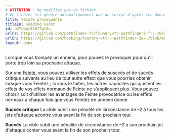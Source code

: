 ```yaml
---
# ATTENTION : Ne modifiez pas ce fichier
# Ce fichier est généré automatiquement par un script d'après les données du module Foundry VTT officiel et de sa traduction
title: Feinte provoquante
titleEn: Goading Feint
id: hXYnwpi95E77qfAu
urlFr: https://gitlab.com/pathfinder-fr/foundryvtt-pathfinder2-fr/-/blob/master/data/feats/hXYnwpi95E77qfAu.htm
urlEn: https://gitlab.com/hooking/foundry-vtt---pathfinder-2e/-/blob/master/packs/data/feats.db/goading-feint.json
layout: dons
---
```

Lorsque vous trompez un ennemi, pour pouvez le provoquer pour qu'il porte trop loin sa prochaine attaque.

Sur une [Feinte](../actions/feinter.md), vous pouvez utiliser les effets de susccès et de succès critique suivants au lieu de tout autre effext que vous pourriez obtenir lorsque vous Feintez ; si vous le faites, les autres capacités qui ajustent les effets de vos effets normaux de Feinte ne s'appliquent plus. Vous pouvez choisir soit d'utiliser les avantages de Feinte provocatrice ou les effets normaux à chaque fois que vous Feintez en unnemi donné.

**Succès critique** La cible subit une pénalité de circonstance de –2  à tous les jets d'attaque acontre vous avant la fin de son prochain tour.

**Succès** La cible subit une pénalite de circonstance de –2 à son prochain jet d'attaque conter vous avant la fin de son prochain tour.
